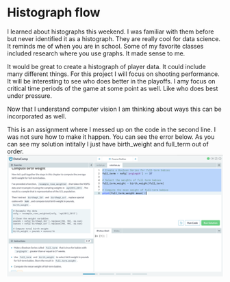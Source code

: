 # Histograph flow

I learned about histographs this weekend.  I was familiar with them before but never identified it as a histograph.  They are really cool for data science.  It reminds 
me of when you are in school.  Some of my favorite classes included research where you use graphs.  It made sense to me.  

It would be great to create a histograph of player data.  It could include many different things.  For this project I will focus on shooting performance.  It will be interesting 
to see who does better in the playoffs.  I amy focus on critical time periods of the game at some point as well.  Like who does best under pressure.  

Now that I understand computer vision I am thinking about ways this can be incorporated as well. 

This is an assignment where I messed up on the code in the second line.  I was not sure how to make it happen.  You can see the error below.  As you can see my solution 
intitally I just have birth_weight and full_term out of order.  
![Infant baby weight assignment](https://github.com/rashadwest/rashadwest.github.io/blob/master/_posts/Screen%20Shot%202020-08-02%20at%208.57.35%20PM.png)
